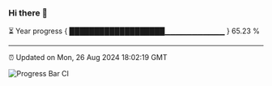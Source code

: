 ### Hi there 👋

⏳ Year progress { ███████████████████▁▁▁▁▁▁▁▁▁▁▁ } 65.23 %

---

⏰ Updated on Mon, 26 Aug 2024 18:02:19 GMT

![Progress Bar CI](https://github.com/EinsPommes/EinsPommes/blob/main/.github/workflows/main.yml)
